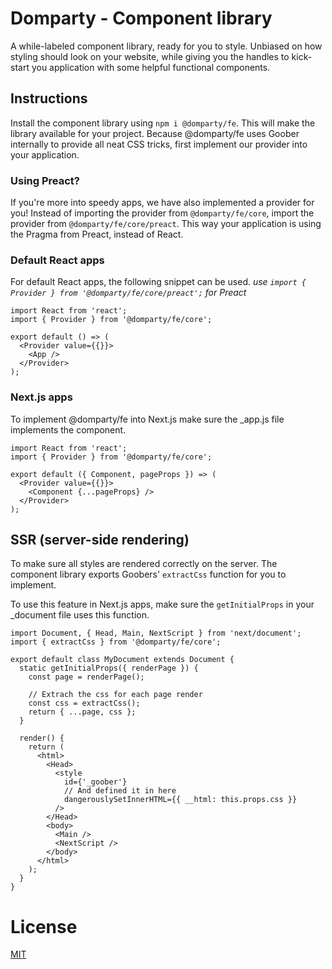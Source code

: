 # Domparty - Component library

A while-labeled component library, ready for you to style. Unbiased on how styling should look on your
website, while giving you the handles to kick-start you application with some helpful functional components.

## Instructions

Install the component library using `npm i @domparty/fe`. This will make the library available for your project.
Because @domparty/fe uses Goober internally to provide all neat CSS tricks, first implement our provider into your application.

### Using Preact?

If you're more into speedy apps, we have also implemented a provider for you! Instead of importing the provider from `@domparty/fe/core`,
import the provider from `@domparty/fe/core/preact`. This way your application is using the Pragma from Preact, instead of React.

### Default React apps

For default React apps, the following snippet can be used.
_use `import { Provider } from '@domparty/fe/core/preact';` for Preact_

```
import React from 'react';
import { Provider } from '@domparty/fe/core';

export default () => (
  <Provider value={{}}>
    <App />
  </Provider>
);

```

### Next.js apps

To implement @domparty/fe into Next.js make sure the \_app.js file implements the <Provider /> component.

```
import React from 'react';
import { Provider } from '@domparty/fe/core';

export default ({ Component, pageProps }) => (
  <Provider value={{}}>
    <Component {...pageProps} />
  </Provider>
);
```

## SSR (server-side rendering)

To make sure all styles are rendered correctly on the server. The component library exports Goobers' `extractCss` function for you to implement.

To use this feature in Next.js apps, make sure the `getInitialProps` in your \_document file uses this function.

```
import Document, { Head, Main, NextScript } from 'next/document';
import { extractCss } from '@domparty/fe/core';

export default class MyDocument extends Document {
  static getInitialProps({ renderPage }) {
    const page = renderPage();

    // Extrach the css for each page render
    const css = extractCss();
    return { ...page, css };
  }

  render() {
    return (
      <html>
        <Head>
          <style
            id={'_goober'}
            // And defined it in here
            dangerouslySetInnerHTML={{ __html: this.props.css }}
          />
        </Head>
        <body>
          <Main />
          <NextScript />
        </body>
      </html>
    );
  }
}
```

# License

[MIT](https://oss.ninja/mit/domparty/)
